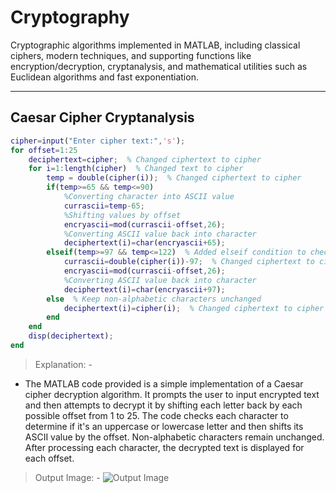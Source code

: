 # Cryptography

Cryptographic algorithms implemented in MATLAB, including classical ciphers, modern techniques, and supporting functions like encryption/decryption, cryptanalysis, and mathematical utilities such as Euclidean algorithms and fast exponentiation.

---

## Caesar Cipher Cryptanalysis

```matlab
cipher=input("Enter cipher text:",'s');
for offset=1:25
    deciphertext=cipher;  % Changed ciphertext to cipher
    for i=1:length(cipher)  % Changed text to cipher
        temp = double(cipher(i));  % Changed ciphertext to cipher
        if(temp>=65 && temp<=90)
            %Converting character into ASCII value
            currascii=temp-65;
            %Shifting values by offset
            encryascii=mod(currascii-offset,26);
            %Converting ASCII value back into character
            deciphertext(i)=char(encryascii+65);
        elseif(temp>=97 && temp<=122)  % Added elseif condition to check lowercase range
            currascii=double(cipher(i))-97;  % Changed ciphertext to cipher
            encryascii=mod(currascii-offset,26);
            %Converting ASCII value back into character
            deciphertext(i)=char(encryascii+97);
        else  % Keep non-alphabetic characters unchanged
            deciphertext(i)=cipher(i);  % Changed ciphertext to cipher
        end
    end
    disp(deciphertext);
end
```
>Explanation: -

- The MATLAB code provided is a simple implementation of a Caesar cipher decryption algorithm. It prompts the user to input encrypted text and then attempts to decrypt it by shifting each letter back by each possible offset from 1 to 25. The code checks each character to determine if it's an uppercase or lowercase letter and then shifts its ASCII value by the offset. Non-alphabetic characters remain unchanged. After processing each character, the decrypted text is displayed for each offset.

>Output Image: -
![Output Image](images/CaeserCipher.png)
